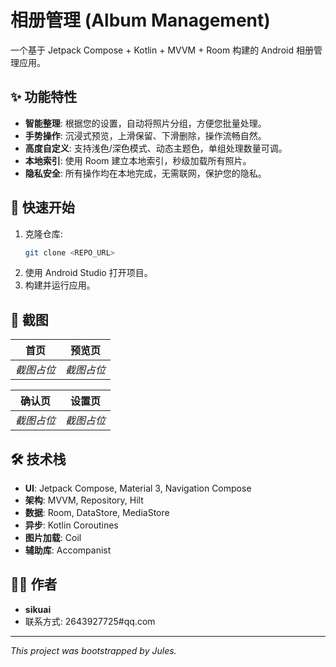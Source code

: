 # 相册管理 (Album Management)

一个基于 Jetpack Compose + Kotlin + MVVM + Room 构建的 Android 相册管理应用。

## ✨ 功能特性

- **智能整理**: 根据您的设置，自动将照片分组，方便您批量处理。
- **手势操作**: 沉浸式预览，上滑保留、下滑删除，操作流畅自然。
- **高度自定义**: 支持浅色/深色模式、动态主题色，单组处理数量可调。
- **本地索引**: 使用 Room 建立本地索引，秒级加载所有照片。
- **隐私安全**: 所有操作均在本地完成，无需联网，保护您的隐私。

## 🚀 快速开始

1. 克隆仓库:
   ```bash
   git clone <REPO_URL>
   ```
2. 使用 Android Studio 打开项目。
3. 构建并运行应用。

## 📸 截图

| 首页 | 预览页 |
| :---: | :---: |
| *截图占位* | *截图占位* |

| 确认页 | 设置页 |
| :---: | :---: |
| *截图占位* | *截图占位* |


## 🛠️ 技术栈

- **UI**: Jetpack Compose, Material 3, Navigation Compose
- **架构**: MVVM, Repository, Hilt
- **数据**: Room, DataStore, MediaStore
- **异步**: Kotlin Coroutines
- **图片加载**: Coil
- **辅助库**: Accompanist

## 👨‍💻 作者

- **sikuai**
- 联系方式: 2643927725#qq.com

---
*This project was bootstrapped by Jules.*
